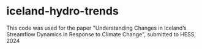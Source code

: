 # iceland-hydro-trends

This code was used for the paper "Understanding Changes in Iceland’s Streamflow Dynamics in Response to Climate Change", submitted to HESS, 2024

